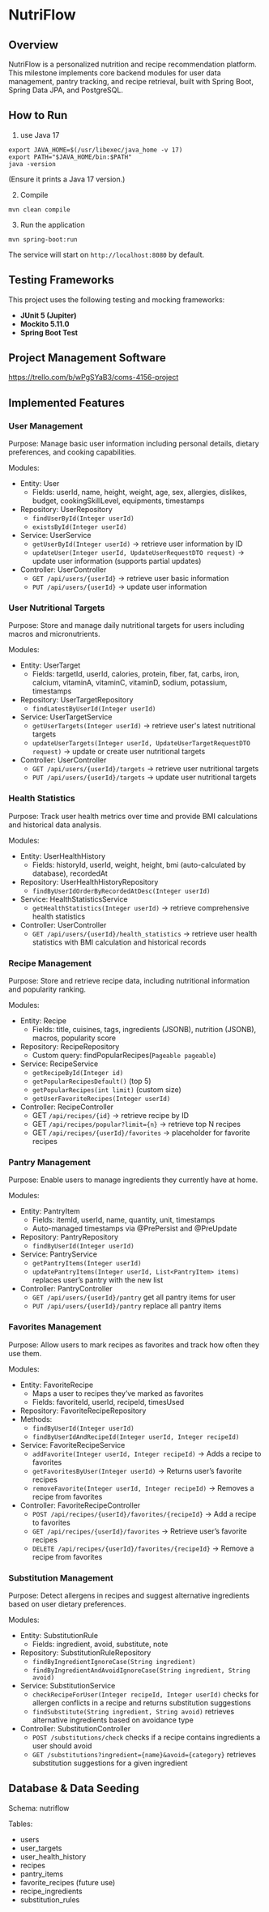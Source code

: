 # NutriFlow
## Overview

NutriFlow is a personalized nutrition and recipe recommendation platform.
This milestone implements core backend modules for user data management, pantry tracking, and recipe retrieval, built with Spring Boot, Spring Data JPA, and PostgreSQL.

## How to Run
1. use Java 17
```shell
export JAVA_HOME=$(/usr/libexec/java_home -v 17)
export PATH="$JAVA_HOME/bin:$PATH"
java -version
```  
(Ensure it prints a Java 17 version.)

2. Compile
```shell
mvn clean compile
```
3. Run the application
```
mvn spring-boot:run
```   
The service will start on `http://localhost:8080` by default.

## Testing Frameworks
This project uses the following testing and mocking frameworks:

- **JUnit 5 (Jupiter)**
- **Mockito 5.11.0**
- **Spring Boot Test**

## Project Management Software
https://trello.com/b/wPgSYaB3/coms-4156-project

## Implemented Features
### User Management

Purpose: Manage basic user information including personal details, dietary preferences, and cooking capabilities.

Modules:
- Entity: User
    - Fields: userId, name, height, weight, age, sex, allergies, dislikes, budget, cookingSkillLevel, equipments, timestamps
- Repository: UserRepository
    - `findUserById(Integer userId)`
    - `existsById(Integer userId)`
- Service: UserService
    - `getUserById(Integer userId)` → retrieve user information by ID
    - `updateUser(Integer userId, UpdateUserRequestDTO request)` → update user information (supports partial updates)
- Controller: UserController
    - `GET /api/users/{userId}` → retrieve user basic information
    - `PUT /api/users/{userId}` → update user information

### User Nutritional Targets

Purpose: Store and manage daily nutritional targets for users including macros and micronutrients.

Modules:
- Entity: UserTarget
    - Fields: targetId, userId, calories, protein, fiber, fat, carbs, iron, calcium, vitaminA, vitaminC, vitaminD, sodium, potassium, timestamps
- Repository: UserTargetRepository
    - `findLatestByUserId(Integer userId)`
- Service: UserTargetService
    - `getUserTargets(Integer userId)` → retrieve user's latest nutritional targets
    - `updateUserTargets(Integer userId, UpdateUserTargetRequestDTO request)` → update or create user nutritional targets
- Controller: UserController
    - `GET /api/users/{userId}/targets` → retrieve user nutritional targets
    - `PUT /api/users/{userId}/targets` → update user nutritional targets

### Health Statistics

Purpose: Track user health metrics over time and provide BMI calculations and historical data analysis.

Modules:
- Entity: UserHealthHistory
    - Fields: historyId, userId, weight, height, bmi (auto-calculated by database), recordedAt
- Repository: UserHealthHistoryRepository
    - `findByUserIdOrderByRecordedAtDesc(Integer userId)`
- Service: HealthStatisticsService
    - `getHealthStatistics(Integer userId)` → retrieve comprehensive health statistics
- Controller: UserController
    - `GET /api/users/{userId}/health_statistics` → retrieve user health statistics with BMI calculation and historical records

### Recipe Management

Purpose: Store and retrieve recipe data, including nutritional information and popularity ranking.

Modules:
- Entity: Recipe
    - Fields: title, cuisines, tags, ingredients (JSONB), nutrition (JSONB), macros, popularity score
- Repository: RecipeRepository
    - Custom query: findPopularRecipes(`Pageable pageable`)
- Service: RecipeService
    - `getRecipeById(Integer id)`
    - `getPopularRecipesDefault()` (top 5)
    - `getPopularRecipes(int limit)` (custom size)
    - `getUserFavoriteRecipes(Integer userId)`
- Controller: RecipeController
    - GET `/api/recipes/{id}` → retrieve recipe by ID
    - GET `/api/recipes/popular?limit={n}` → retrieve top N recipes
    - GET `/api/recipes/{userId}/favorites` → placeholder for favorite recipes

### Pantry Management

Purpose: Enable users to manage ingredients they currently have at home.

Modules:
- Entity: PantryItem
    - Fields: itemId, userId, name, quantity, unit, timestamps
    - Auto-managed timestamps via @PrePersist and @PreUpdate
- Repository: PantryRepository
    - `findByUserId(Integer userId)`
- Service: PantryService
    - `getPantryItems(Integer userId)`
    - `updatePantryItems(Integer userId, List<PantryItem> items)` replaces user’s pantry with the new list
- Controller: PantryController
    - `GET /api/users/{userId}/pantry` get all pantry items for user
    - `PUT /api/users/{userId}/pantry` replace all pantry items

### Favorites Management
Purpose: Allow users to mark recipes as favorites and track how often they use them.

Modules:

- Entity: FavoriteRecipe
    - Maps a user to recipes they’ve marked as favorites
    - Fields: favoriteId, userId, recipeId, timesUsed
- Repository: FavoriteRecipeRepository
- Methods:
    - `findByUserId(Integer userId)`
    - `findByUserIdAndRecipeId(Integer userId, Integer recipeId)`
- Service: FavoriteRecipeService
    - `addFavorite(Integer userId, Integer recipeId)` → Adds a recipe to favorites
    - `getFavoritesByUser(Integer userId)` → Returns user’s favorite recipes
    - `removeFavorite(Integer userId, Integer recipeId)` → Removes a recipe from favorites
- Controller: FavoriteRecipeController 
    - `POST /api/recipes/{userId}/favorites/{recipeId}` → Add a recipe to favorites
    - `GET /api/recipes/{userId}/favorites` → Retrieve user’s favorite recipes
    - `DELETE /api/recipes/{userId}/favorites/{recipeId}` → Remove a recipe from favorites

### Substitution Management

Purpose: Detect allergens in recipes and suggest alternative ingredients based on user dietary preferences.

Modules:
- Entity: SubstitutionRule
    - Fields: ingredient, avoid, substitute, note
- Repository: SubstitutionRuleRepository
    - `findByIngredientIgnoreCase(String ingredient)`
    - `findByIngredientAndAvoidIgnoreCase(String ingredient, String avoid)`
- Service: SubstitutionService
    - `checkRecipeForUser(Integer recipeId, Integer userId)` checks for allergen conflicts in a recipe and returns substitution suggestions
    - `findSubstitute(String ingredient, String avoid)` retrieves alternative ingredients based on avoidance type
- Controller: SubstitutionController
    - `POST /substitutions/check` checks if a recipe contains ingredients a user should avoid
    - `GET /substitutions?ingredient={name}&avoid={category}` retrieves substitution suggestions for a given ingredient



## Database & Data Seeding

Schema: nutriflow

Tables:
- users
- user_targets
- user_health_history
- recipes
- pantry_items
- favorite_recipes (future use)
- recipe_ingredients
- substitution_rules